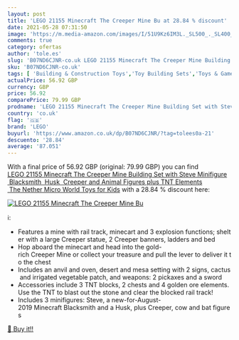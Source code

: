 ```yaml
---
layout: post
title: 'LEGO 21155 Minecraft The Creeper Mine Bu at 28.84 % discount'
date: 2021-05-28 07:31:50
image: 'https://m.media-amazon.com/images/I/51U9Kz6IM3L._SL500_._SL400_.jpg'
comments: true
category: ofertas
author: 'tole.es'
slug: 'B07ND6CJNR-co.uk LEGO 21155 Minecraft The Creeper Mine Building Set with...'
sku: 'B07ND6CJNR-co.uk'
tags: [ 'Building & Construction Toys','Toy Building Sets','Toys & Games','Toys Store','lego', ]
actualPrice: 56.92 GBP
currency: GBP
price: 56.92
comparePrice: 79.99 GBP
prodname: 'LEGO 21155 Minecraft The Creeper Mine Building Set with Steve Minifigure  Blacksmith  Husk  Creeper and Animal Figures plus TNT Elements  The Nether Micro World Toys for Kids'
country: 'co.uk'
flag: '🇬🇧'
brand: 'LEGO'
buyurl: 'https://www.amazon.co.uk/dp/B07ND6CJNR/?tag=tolees0a-21'
descuento: '28.84'
average: '87.051'
---
```


With a final price of 56.92 GBP (original: 79.99 GBP) you can find [LEGO 21155 Minecraft The Creeper Mine Building Set with Steve Minifigure  Blacksmith  Husk  Creeper and Animal Figures plus TNT Elements  The Nether Micro World Toys for Kids](https://www.amazon.co.uk/dp/B07ND6CJNR/?tag=tolees0a-21) with a  28.84 % discount here:

[![LEGO 21155 Minecraft The Creeper Mine Bu](https://m.media-amazon.com/images/I/51U9Kz6IM3L._SL500_._SL400_.jpg)](https://www.amazon.co.uk/dp/B07ND6CJNR/?tag=tolees0a-21)

ℹ️:

- Features a mine with rail track, minecart and 3 explosion functions; shelter with a large Creeper statue, 2 Creeper banners, ladders and bed
- Hop aboard the minecart and head into the gold-rich Creeper Mine or collect your treasure and pull the lever to deliver it to the chest
- Includes an anvil and oven, desert and mesa setting with 2 signs, cactus and irrigated vegetable patch, and weapons: 2 pickaxes and a sword
- Accessories include 3 TNT blocks, 2 chests and 4 golden ore elements. Use the TNT to blast out the stone and clear the blocked rail track!
- Includes 3 minifigures: Steve, a new-for-August-2019 Minecraft Blacksmith and a Husk, plus Creeper, cow and bat figures

[🛒 Buy it!!](https://www.amazon.co.uk/dp/B07ND6CJNR/?tag=tolees0a-21)

